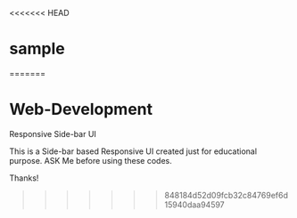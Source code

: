 <<<<<<< HEAD
# sample
=======
# Web-Development
Responsive Side-bar UI

This is a Side-bar based Responsive UI created just for educational purpose. ASK Me before using these codes.

Thanks!
>>>>>>> 848184d52d09fcb32c84769ef6d15940daa94597
